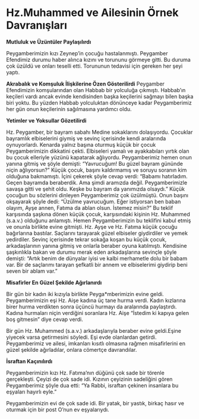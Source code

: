 # Hz.Muhammed ve Ailesinin Örnek Davranışları


**Mutluluk ve Üzüntüler Paylaşılırdı**

Peygamberimizin kızı Zeynep’in çocuğu hastalanmıştı. Peygamber Efendimiz durumu haber alınca kızını ve torununu görmeye gitti. Bu duruma çok üzüldü ve onları teselli etti. Torununun tedavisi için gereken her şeyi yaptı.

**Akrabalık ve Komşuluk İlişkilerine Özen Gösterilirdi**
Peygamber Efendimizin komşularından olan Habbab bir yolculuğa çıkmıştı. Habbab’ın keçileri vardı ancak evinde kendisinden başka keçilerini sağmayı bilen başka biri yoktu. Bu yüzden Habbab yolculuktan dönünceye kadar Peygamberimiz her gün onun keçilerinin sağılmasına yardımcı oldu.

**Yetimler ve Yoksullar Gözetilirdi**

Hz. Peygamber, bir bayram sabahı  Medine sokaklarını dolaşıyordu. Çocuklar bayramlık elbiselerini giymiş ve sevinç içerisinde kendi aralarında oynuyorlardı. Kenarda yalnız başına oturmuş küçük bir çocuk Peygamberimizin dikkatini çekti. Elbiseleri yamalı ve ayakkabıları yırtık olan bu çocuk elleriyle yüzünü kapatarak ağlıyordu. Peygamberimiz hemen onun yanına gitmiş ve şöyle demişti: “Yavrucuğum! Bu güzel bayram gününde niçin ağlıyorsun?” Küçük çocuk, başını kaldırmamış ve soruyu soranın kim olduğuna bakmamıştı. İçini çekerek şöyle cevap verdi: “Babamı hatırladım. Geçen bayramda beraberdik. Ama şimdi aramızda değil. Peygamberimizle savaşa gitti ve şehit oldu. Keşke bu bayram da yanımızda olsaydı.” Küçük çocuğun bu sözlerini dinleyen Peygamberimiz çok üzülmüştü. Onun başını okşayarak şöyle dedi: “Üzülme yavrucuğum. Eğer istiyorsan ben baban olayım, Ayşe annen, Fatıma da ablan olsun. İstemez misin?” Bu teklif karşısında şaşkına dönen küçük çocuk, karşısındaki kişinin Hz. Muhammed (s.a.v.) olduğunu anlamıştı. Hemen Peygamberimizin bu teklifini kabul etmiş ve onunla birlikte evine gitmişti. Hz. Ayşe ve Hz. Fatıma küçük çocuğu bağırlarına bastılar. Saçlarını tarayarak güzel elbiseler giydirdiler ve yemek yedirdiler. Sevinç içerisinde tekrar sokağa koşan bu küçük çocuk, arkadaşlarının yanına gitmiş ve onlarla beraber oyuna katılmıştı. Kendisine şaşkınlıkla bakan ve durumu merak eden arkadaşlarına sevinçle şöyle demişti: “Artık benim de dünyalar iyisi ve kalbi merhametle dolu bir babam var. Bir de saçlarımı tarayan şefkatli bir annem ve elbiselerimi giydirip beni seven bir ablam var.”

**Misafirler En Güzel Şekilde Ağırlanırdı**

Bir gün bir kadın iki kızıyla birlikte Peyga*mberimizin evine geldi. Peygamberimizin eşi Hz. Aişe kadına üç tane hurma verdi. Kadın kızlarına birer hurma verdikten sonra üçüncü hurmayı da aralarında paylaştırdı. Kadına hurmaları niçin verdiğini soranlara Hz. Aişe “İstedim ki kapıya gelen boş gitmesin” diye cevap verdi.

Bir gün Hz. Muhammed (s.a.v.) arkadaşlarıyla beraber evine geldi.Eşine yiyecek varsa getirmesini söyledi. Eşi evde olanlardan getirdi. Peygamberimiz ve ailesi, imkanları kısıtlı olmasına rağmen misafirlerini en güzel şekilde ağırladılar, onlara cömertçe davrandılar.

**İsraftan Kaçınılırdı**

Peygamberimizin kızı Hz. Fatıma’nın düğünü çok sade bir törenle gerçekleşti. Çeyizi de çok sade idi. Kızının çeyizinin sadeliğini gören Peygamberimiz şöyle dua etti: “Ya Rabbi, israftan çekinen insanlara bu eşyaları hayırlı eyle.”

Peygamberimizin evi de çok sade idi. Bir yatak, bir yastık, birkaç hasır ve oturmak için bir post O’nun ev eşyalarıydı.


